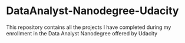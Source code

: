 # DataAnalyst-Nanodegree-Udacity
This repository contains all the projects I have completed during my enrollment in the Data Analyst Nanodegree offered by Udacity
